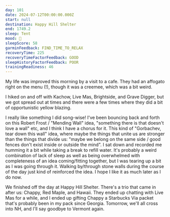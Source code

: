 ```yaml
---
day: 101
date: 2024-07-12T00:00:00.000Z
start: null
destination: Happy Hill Shelter
end: 1749.2
sleep: Tent
mood: 🙂
sleepScore: 58
garminFeedback: FIND_TIME_TO_RELAX
recoveryTime: 225
recoveryTimeFactorFeedback: GOOD
sleepHistoryFactorFeedback: POOR
trainingReadiness: 46
---
```

My life was improved this morning by a visit to a cafe. They had an affogato right on the menu (!), though it was a creemee, which was a bit weird.

I hiked on and off with Kachow, Live Mas, Brightside, and Grave Digger, but we got spread out at times and there were a few times where they did a bit of opportunistic yellow blazing.

I really like something I did song-wise! I've been bouncing back and forth on this Robert Frost / "Mending Wall" idea, "something there is that doesn't love a wall" etc, and I think I have a chorus for it. This kind of "Gorbachev, tear down this wall" idea, where maybe the things that unite us are stronger than the things that divide us: "maybe we belong on the same side / good fences don't exist inside or outside the mind". I sat down and recorded me humming it a bit while taking a break to refill water. It's probably a weird combination of lack of sleep as well as being overwhelmed with completeness of an idea coming/fitting together, but I was tearing up a bit as I was going through it. Walking by/through stone walls during the course of the day just kind of reinforced the idea. I hope I like it as much later as I do now.

We finished off the day at Happy Hill Shelter. There's a trio that came in after us: Chappy, Red Maple, and Hawaii. They ended up chatting with Live Mas for a while, and I ended up gifting Chappy a Starbucks Via packet that's probably been in my pack since Georgia. Tomorrow, we'll all cross into NH, and I'll say goodbye to Vermont again.
